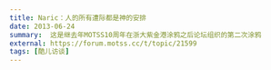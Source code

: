 ```yaml
---
title: Naric：人的所有遭际都是神的安排
date: 2013-06-24
summary:  这是继去年MOTSS10周年在浙大紫金港涂鸦之后论坛组织的第二次涂鸦
external: https://forum.motss.cc/t/topic/21599
tags: [酷儿访谈]
---
```

